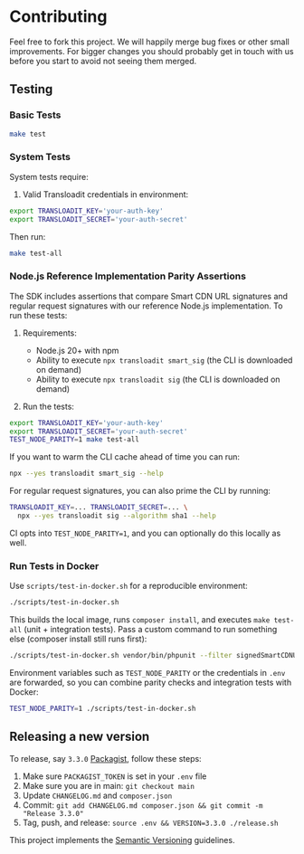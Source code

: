 # Contributing

Feel free to fork this project. We will happily merge bug fixes or other small
improvements. For bigger changes you should probably get in touch with us
before you start to avoid not seeing them merged.

## Testing

### Basic Tests

```bash
make test
```

### System Tests

System tests require:

1. Valid Transloadit credentials in environment:

```bash
export TRANSLOADIT_KEY='your-auth-key'
export TRANSLOADIT_SECRET='your-auth-secret'
```

Then run:

```bash
make test-all
```

### Node.js Reference Implementation Parity Assertions

The SDK includes assertions that compare Smart CDN URL signatures and regular request signatures with our reference Node.js implementation. To run these tests:

1. Requirements:

   - Node.js 20+ with npm
   - Ability to execute `npx transloadit smart_sig` (the CLI is downloaded on demand)
   - Ability to execute `npx transloadit sig` (the CLI is downloaded on demand)

2. Run the tests:

```bash
export TRANSLOADIT_KEY='your-auth-key'
export TRANSLOADIT_SECRET='your-auth-secret'
TEST_NODE_PARITY=1 make test-all
```

If you want to warm the CLI cache ahead of time you can run:

```bash
npx --yes transloadit smart_sig --help
```

For regular request signatures, you can also prime the CLI by running:

```bash
TRANSLOADIT_KEY=... TRANSLOADIT_SECRET=... \
  npx --yes transloadit sig --algorithm sha1 --help
```

CI opts into `TEST_NODE_PARITY=1`, and you can optionally do this locally as well.

### Run Tests in Docker

Use `scripts/test-in-docker.sh` for a reproducible environment:

```bash
./scripts/test-in-docker.sh
```

This builds the local image, runs `composer install`, and executes `make test-all` (unit + integration tests). Pass a custom command to run something else (composer install still runs first):

```bash
./scripts/test-in-docker.sh vendor/bin/phpunit --filter signedSmartCDNUrl
```

Environment variables such as `TEST_NODE_PARITY` or the credentials in `.env` are forwarded, so you can combine parity checks and integration tests with Docker:

```bash
TEST_NODE_PARITY=1 ./scripts/test-in-docker.sh
```

## Releasing a new version

To release, say `3.3.0` [Packagist](https://packagist.org/packages/transloadit/php-sdk), follow these steps:

1. Make sure `PACKAGIST_TOKEN` is set in your `.env` file
1. Make sure you are in main: `git checkout main`
1. Update `CHANGELOG.md` and `composer.json`
1. Commit: `git add CHANGELOG.md composer.json && git commit -m "Release 3.3.0"`
1. Tag, push, and release: `source .env && VERSION=3.3.0 ./release.sh`

This project implements the [Semantic Versioning](http://semver.org/) guidelines.
